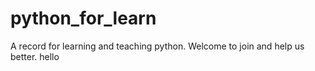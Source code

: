 # python_for_learn
A record for learning and teaching python.
Welcome to join and help us better.
hello

